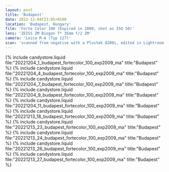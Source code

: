 ```yaml
---
layout: post
title: 'Budapest'
date: 2022-12-04T23:05+0100
location: 'Budapest, Hungary'
film: 'Forte Color 100 (Expired in 2009, shot as ISO 50)'
lens: 'ZEISS ZM Biogon T* 35mm f/2 ZM'
camera: 'Leica M-A (Typ 127)'
scan: 'scanned from negative with a Plustek 8200i, edited in Lightroom'
---
```


{% include candystore.liquid file:"20221204_1_budapest_fortecolor_100_exp2009_ma" title:"Budapest" %}
{% include candystore.liquid file:"20221204_4_budapest_fortecolor_100_exp2009_ma" title:"Budapest" %}
{% include candystore.liquid file:"20221204_7_budapest_fortecolor_100_exp2009_ma" title:"Budapest" %}
{% include candystore.liquid file:"20221204_9_budapest_fortecolor_100_exp2009_ma" title:"Budapest" %}
{% include candystore.liquid file:"20221204_11_budapest_fortecolor_100_exp2009_ma" title:"Budapest" %}
{% include candystore.liquid file:"20221213_18_budapest_fortecolor_100_exp2009_ma" title:"Budapest" %}
{% include candystore.liquid file:"20221213_23_budapest_fortecolor_100_exp2009_ma" title:"Budapest" %}
{% include candystore.liquid file:"20221213_24_budapest_fortecolor_100_exp2009_ma" title:"Budapest" %}
{% include candystore.liquid file:"20221213_26_budapest_fortecolor_100_exp2009_ma" title:"Budapest" %}
{% include candystore.liquid file:"20221213_27_budapest_fortecolor_100_exp2009_ma" title:"Budapest" %}